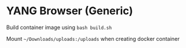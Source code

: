 # YANG Browser (Generic)

Build container image using `bash build.sh`

Mount `~/Downloads/uploads:/uploads` when creating docker container
